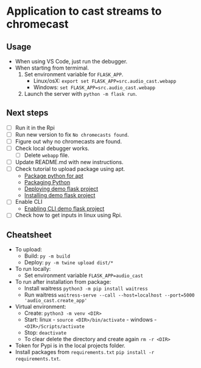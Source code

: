 # Application to cast streams to chromecast

## Usage

- When using VS Code, just run the debugger.
- When starting from termimal.
  1. Set environment variable for `FLASK_APP`.
     - Linux/osX: `export set FLASK_APP=src.audio_cast.webapp`
     - Windows: `set FLASK_APP=src.audio_cast.webapp`
  2. Launch the server with `python -m flask run`.

## Next steps

- [ ] Run it in the Rpi
- [ ] Run new version to fix `No chromecasts found`.
- [ ] Figure out why no chromecasts are found.
- [ ] Check local debugger works.
  - [ ] Delete `webapp` file.
- [ ] Update README.md with new instructions.
- [ ] Check tutorial to upload package using apt.
  - [Package python for apt](https://monadical.com/posts/how-to-package-python-for-apt-deb.html)
  - [Packaging Python](https://docs.python-guide.org/shipping/packaging/)
  - [Deploying demo flask project](https://flask.palletsprojects.com/en/2.0.x/tutorial/deploy/)
  - [Installing demo flask project](https://flask.palletsprojects.com/en/2.0.x/tutorial/install/)
- [ ] Enable CLI
  - [Enabling CLI demo flask project](https://flask.palletsprojects.com/en/2.0.x/cli/)
- [ ] Check how to get inputs in linux using Rpi.

## Cheatsheet

- To upload:
  - Build: `py -m build`
  - Deploy: `py -m twine upload dist/*`
- To run locally:
  - Set environment variable `FLASK_APP=audio_cast`
- To run after installation from package:
  - Install waitress `python3 -m pip install waitress`
  - Run waitress `waitress-serve --call --host=localhost --port=5000 'audio_cast.create_app'`
- Virtual environment:
  - Create: `python3 -m venv <DIR>`
  - Start: linux - `source <DIR>/bin/activate` - windows - `<DIR>/Scripts/activate`
  - Stop: `deactivate`
  - To clear delete the directory and create again `rm -r <DIR>`
- Token for Pypi is in the local projects folder.
- Install packages from `requirements.txt` `pip install -r requirements.txt`.
